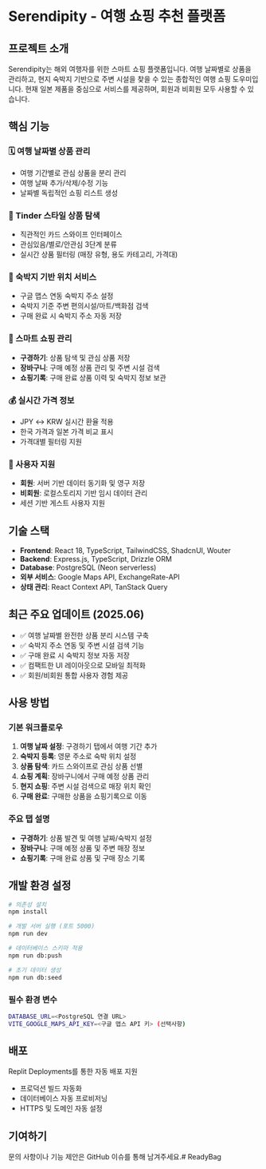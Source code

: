 # Serendipity - 여행 쇼핑 추천 플랫폼

## 프로젝트 소개
Serendipity는 해외 여행자를 위한 스마트 쇼핑 플랫폼입니다. 여행 날짜별로 상품을 관리하고, 현지 숙박지 기반으로 주변 시설을 찾을 수 있는 종합적인 여행 쇼핑 도우미입니다. 현재 일본 제품을 중심으로 서비스를 제공하며, 회원과 비회원 모두 사용할 수 있습니다.

## 핵심 기능

### 🗓️ 여행 날짜별 상품 관리
- 여행 기간별로 관심 상품을 분리 관리
- 여행 날짜 추가/삭제/수정 기능
- 날짜별 독립적인 쇼핑 리스트 생성

### 📱 Tinder 스타일 상품 탐색
- 직관적인 카드 스와이프 인터페이스
- 관심있음/별로/안관심 3단계 분류
- 실시간 상품 필터링 (매장 유형, 용도 카테고리, 가격대)

### 🏨 숙박지 기반 위치 서비스
- 구글 맵스 연동 숙박지 주소 설정
- 숙박지 기준 주변 편의시설/마트/백화점 검색
- 구매 완료 시 숙박지 주소 자동 저장

### 🛒 스마트 쇼핑 관리
- **구경하기**: 상품 탐색 및 관심 상품 저장
- **장바구니**: 구매 예정 상품 관리 및 주변 시설 검색
- **쇼핑기록**: 구매 완료 상품 이력 및 숙박지 정보 보관

### 💰 실시간 가격 정보
- JPY ↔ KRW 실시간 환율 적용
- 한국 가격과 일본 가격 비교 표시
- 가격대별 필터링 지원

### 👥 사용자 지원
- **회원**: 서버 기반 데이터 동기화 및 영구 저장
- **비회원**: 로컬스토리지 기반 임시 데이터 관리
- 세션 기반 게스트 사용자 지원

## 기술 스택
- **Frontend**: React 18, TypeScript, TailwindCSS, ShadcnUI, Wouter
- **Backend**: Express.js, TypeScript, Drizzle ORM
- **Database**: PostgreSQL (Neon serverless)
- **외부 서비스**: Google Maps API, ExchangeRate-API
- **상태 관리**: React Context API, TanStack Query

## 최근 주요 업데이트 (2025.06)
- ✅ 여행 날짜별 완전한 상품 분리 시스템 구축
- ✅ 숙박지 주소 연동 및 주변 시설 검색 기능
- ✅ 구매 완료 시 숙박지 정보 자동 저장
- ✅ 컴팩트한 UI 레이아웃으로 모바일 최적화
- ✅ 회원/비회원 통합 사용자 경험 제공

## 사용 방법

### 기본 워크플로우
1. **여행 날짜 설정**: 구경하기 탭에서 여행 기간 추가
2. **숙박지 등록**: 영문 주소로 숙박 위치 설정
3. **상품 탐색**: 카드 스와이프로 관심 상품 선별
4. **쇼핑 계획**: 장바구니에서 구매 예정 상품 관리
5. **현지 쇼핑**: 주변 시설 검색으로 매장 위치 확인
6. **구매 완료**: 구매한 상품을 쇼핑기록으로 이동

### 주요 탭 설명
- **구경하기**: 상품 발견 및 여행 날짜/숙박지 설정
- **장바구니**: 구매 예정 상품 및 주변 매장 정보
- **쇼핑기록**: 구매 완료 상품 및 구매 장소 기록

## 개발 환경 설정
```bash
# 의존성 설치
npm install

# 개발 서버 실행 (포트 5000)
npm run dev

# 데이터베이스 스키마 적용
npm run db:push

# 초기 데이터 생성
npm run db:seed
```

### 필수 환경 변수
```bash
DATABASE_URL=<PostgreSQL 연결 URL>
VITE_GOOGLE_MAPS_API_KEY=<구글 맵스 API 키> (선택사항)
```

## 배포
Replit Deployments를 통한 자동 배포 지원
- 프로덕션 빌드 자동화
- 데이터베이스 자동 프로비저닝
- HTTPS 및 도메인 자동 설정

## 기여하기
문의 사항이나 기능 제안은 GitHub 이슈를 통해 남겨주세요.# ReadyBag
